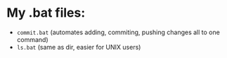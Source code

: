 # My .bat files:
- `commit.bat` (automates adding, commiting, pushing changes all to one command)
- `ls.bat` (same as dir, easier for UNIX users)